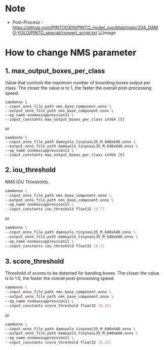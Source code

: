 # Note
- Post-Process - https://github.com/PINTO0309/PINTO_model_zoo/blob/main/334_DAMO-YOLO/PINTO_special/convert_script.txt
![image](https://user-images.githubusercontent.com/33194443/206089409-30fbd73e-7b43-44e1-a093-e87628bad2c3.png)

# How to change NMS parameter
## 1. max_output_boxes_per_class
  Value that controls the maximum number of bounding boxes output per class. The closer the value is to 1, the faster the overall post-processing speed.
  ```
  sam4onnx \
  --input_onnx_file_path nms_base_component.onnx \
  --output_onnx_file_path nms_base_component.onnx \
  --op_name nonmaxsuppression11 \
  --input_constants max_output_boxes_per_class int64 [5]
  ```
  or
  ```
  sam4onnx \
  --input_onnx_file_path damoyolo_tinynasL35_M_640x640.onnx \
  --output_onnx_file_path damoyolo_tinynasL35_M_640x640.onnx \
  --op_name nonmaxsuppression11 \
  --input_constants max_output_boxes_per_class int64 [5]
  ```
## 2. iou_threshold
  NMS IOU Thresholds.
  ```bash
  sam4onnx \
  --input_onnx_file_path nms_base_component.onnx \
  --output_onnx_file_path nms_base_component.onnx \
  --op_name nonmaxsuppression11 \
  --input_constants iou_threshold float32 [0.7]
  ```
  or
  ```bash
  sam4onnx \
  --input_onnx_file_path damoyolo_tinynasL35_M_640x640.onnx \
  --output_onnx_file_path damoyolo_tinynasL35_M_640x640.onnx \
  --op_name nonmaxsuppression11 \
  --input_constants iou_threshold float32 [0.7]
  ```
## 3. score_threshold
  Threshold of scores to be detected for banding boxes. The closer the value is to 1.0, the faster the overall post-processing speed.
  ```bash
  sam4onnx \
  --input_onnx_file_path nms_base_component.onnx \
  --output_onnx_file_path nms_base_component.onnx \
  --op_name nonmaxsuppression11 \
  --input_constants score_threshold float32 [0.25]
  ```
  or
  ```bash
  sam4onnx \
  --input_onnx_file_path damoyolo_tinynasL35_M_640x640.onnx \
  --output_onnx_file_path damoyolo_tinynasL35_M_640x640.onnx \
  --op_name nonmaxsuppression11 \
  --input_constants score_threshold float32 [0.25]
  ```
